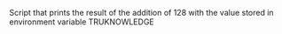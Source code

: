 Script that prints the result of the addition of 128 with the value stored in environment variable TRUKNOWLEDGE
